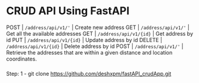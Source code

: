 # CRUD API Using FastAPI

POST | `/address/api/v1/'` | Create new address
GET | `/address/api/v1/'` | Get all the available addresses
GET | `/address/api/v1/{id}` | Get address by id
PUT | `/address/api/v1/{id}` | Update address by id
DELETE | `/address/api/v1/{id}` | Delete address by id
POST | `/address/api/v1/'` | Retrieve the addresses that are within a given distance and location coordinates.

### 
Step: 1 - git clone https://github.com/deshxpm/fastAPI_crudApp.git
